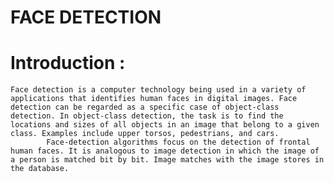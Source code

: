 # FACE DETECTION
# Introduction :
 	Face detection is a computer technology being used in a variety of applications that identifies human faces in digital images. Face detection can be regarded as a specific case of object-class detection. In object-class detection, the task is to find the locations and sizes of all objects in an image that belong to a given class. Examples include upper torsos, pedestrians, and cars.
           	Face-detection algorithms focus on the detection of frontal human faces. It is analogous to image detection in which the image of a person is matched bit by bit. Image matches with the image stores in the database. 
